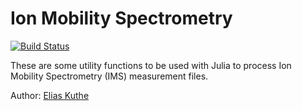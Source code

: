 # Ion Mobility Spectrometry

[![Build Status](https://travis-ci.org/EQt/IMS.jl.svg?branch=master)](https://travis-ci.org/EQt/IMS.jl)

These are some utility functions to be used with Julia to process
Ion Mobility Spectrometry (IMS) measurement files.

Author: [Elias Kuthe](http://genomeinformatics.uni-due.de/people/elias-kuthe/)
